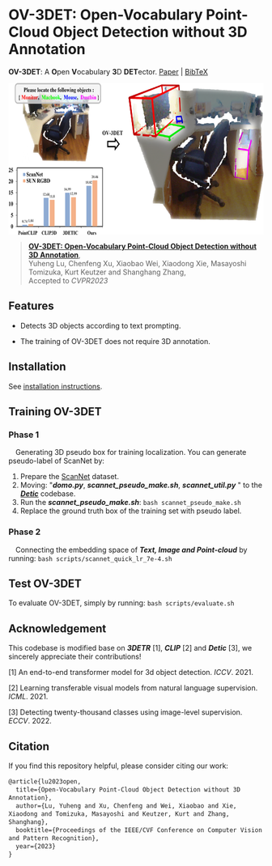 # OV-3DET: Open-Vocabulary Point-Cloud Object Detection without 3D Annotation

**OV-3DET**: A **O**pen **V**ocabulary **3**D **DET**ector. [Paper](https://arxiv.org/abs/2304.00788) | [BibTeX](#citation)

 <p align="center"> <img src='Assets/overview.png' align="center" height="300px"> </p>

>[**OV-3DET: Open-Vocabulary Point-Cloud Object Detection without 3D Annotation**](https://arxiv.org/abs/2304.00788),                                                
>Yuheng Lu, Chenfeng Xu, Xiaobao Wei, Xiaodong Xie, Masayoshi Tomizuka, Kurt Keutzer and Shanghang Zhang,                                                               
>Accepted to *CVPR2023*                                                 
 
 ## Features
- Detects 3D objects according to text prompting.

- The training of OV-3DET does not require 3D annotation.


## Installation
See [installation instructions](Prepare_ScanNet.md).


##  Training OV-3DET
### Phase 1 
&emsp;Generating 3D pseudo box for training localization. You can generate pseudo-label of ScanNet by:

1. Prepare the [ScanNet](https://github.com/lyhdet/OV-3DET/blob/main/Prepare_ScanNet.md) dataset.
2. Moving:  "***domo.py***, ***scannet_pseudo_make.sh***, ***scannet_util.py*** " to the ***[Detic](https://github.com/facebookresearch/Detic)*** codebase.
3. Run the ***scannet_pseudo_make.sh***:    `bash scannet_pseudo_make.sh`
4. Replace the ground truth box of the training set with pseudo label.

### Phase 2 
&emsp;Connecting the embedding space of ***Text, Image and Point-cloud*** by running:  `bash scripts/scannet_quick_lr_7e-4.sh`


##  Test OV-3DET
To evaluate OV-3DET, simply by running: `bash scripts/evaluate.sh`

## Acknowledgement
This codebase is modified base on ***3DETR*** [1], ***CLIP*** [2] and ***Detic*** [3], we sincerely appreciate their contributions!

[1] An end-to-end transformer model for 3d object detection. *ICCV*. 2021.

[2] Learning transferable visual models from natural language supervision. *ICML*. 2021.

[3] Detecting twenty-thousand classes using image-level supervision. *ECCV*. 2022.

## Citation
If you find this repository helpful, please consider citing our work:

```
@article{lu2023open,
  title={Open-Vocabulary Point-Cloud Object Detection without 3D Annotation},
  author={Lu, Yuheng and Xu, Chenfeng and Wei, Xiaobao and Xie, Xiaodong and Tomizuka, Masayoshi and Keutzer, Kurt and Zhang, Shanghang},
  booktitle={Proceedings of the IEEE/CVF Conference on Computer Vision and Pattern Recognition},
  year={2023}
}
```
